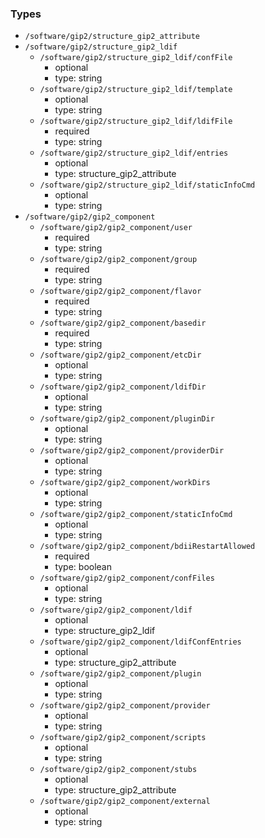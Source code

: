 ### Types

- `/software/gip2/structure_gip2_attribute`
- `/software/gip2/structure_gip2_ldif`
    - `/software/gip2/structure_gip2_ldif/confFile`
        - optional
        - type: string
    - `/software/gip2/structure_gip2_ldif/template`
        - optional
        - type: string
    - `/software/gip2/structure_gip2_ldif/ldifFile`
        - required
        - type: string
    - `/software/gip2/structure_gip2_ldif/entries`
        - optional
        - type: structure_gip2_attribute
    - `/software/gip2/structure_gip2_ldif/staticInfoCmd`
        - optional
        - type: string
- `/software/gip2/gip2_component`
    - `/software/gip2/gip2_component/user`
        - required
        - type: string
    - `/software/gip2/gip2_component/group`
        - required
        - type: string
    - `/software/gip2/gip2_component/flavor`
        - required
        - type: string
    - `/software/gip2/gip2_component/basedir`
        - required
        - type: string
    - `/software/gip2/gip2_component/etcDir`
        - optional
        - type: string
    - `/software/gip2/gip2_component/ldifDir`
        - optional
        - type: string
    - `/software/gip2/gip2_component/pluginDir`
        - optional
        - type: string
    - `/software/gip2/gip2_component/providerDir`
        - optional
        - type: string
    - `/software/gip2/gip2_component/workDirs`
        - optional
        - type: string
    - `/software/gip2/gip2_component/staticInfoCmd`
        - optional
        - type: string
    - `/software/gip2/gip2_component/bdiiRestartAllowed`
        - required
        - type: boolean
    - `/software/gip2/gip2_component/confFiles`
        - optional
        - type: string
    - `/software/gip2/gip2_component/ldif`
        - optional
        - type: structure_gip2_ldif
    - `/software/gip2/gip2_component/ldifConfEntries`
        - optional
        - type: structure_gip2_attribute
    - `/software/gip2/gip2_component/plugin`
        - optional
        - type: string
    - `/software/gip2/gip2_component/provider`
        - optional
        - type: string
    - `/software/gip2/gip2_component/scripts`
        - optional
        - type: string
    - `/software/gip2/gip2_component/stubs`
        - optional
        - type: structure_gip2_attribute
    - `/software/gip2/gip2_component/external`
        - optional
        - type: string
